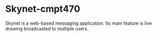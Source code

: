 # Skynet-cmpt470

Skynet is a web-based messaging application. Its main feature is live drawing broadcasted to multiple users. 